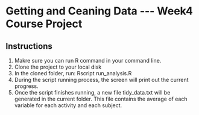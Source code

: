 # Getting and Ceaning Data --- Week4 Course Project
## Instructions
1. Makre sure you can run R command in your command line.
2. Clone the project to your local disk
3. In the cloned folder, run: Rscript run_analysis.R
4. During the script running process, the screen will print out the current progress.
5. Once the script finishes running, a new file tidy_data.txt will be generated in the current folder. This file contains the average of each variable for each activity and each subject.
